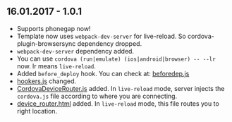 ## 16.01.2017 - 1.0.1
* Supports phonegap now!
* Template now uses `webpack-dev-server` for live-reload. So cordova-plugin-browsersync dependency dropped.
* `webpack-dev-server` dependency added.
* You can use `cordova (run|emulate) (ios|android|browser) -- --lr` now. lr means `live-reload`.
* Added `before_deploy` hook. You can check at: [beforedep.js](template_src/hooks/beforedep.js)
* [hookers.js](template_src/hooks/hookers.js) changed.
* [CordovaDeviceRouter.js](template_src/webpack/dev_helpers/CordovaDeviceRouter.js) added. In `live-reload` mode, server injects the `cordova.js` file according to where you are connecting.
* [device_router.html](template_src/webpack/dev_helpers/device_router.html) added. In `live-reload` mode, this file routes you to right location.